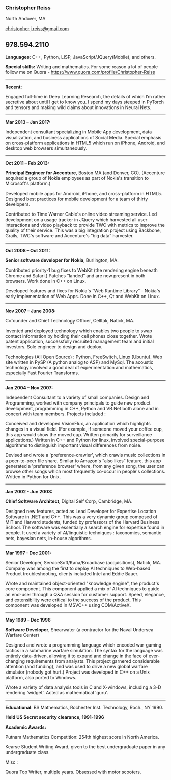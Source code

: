 
### Christopher Reiss
North Andover, MA

christopher.j.reiss@gmail.com

978.594.2110
---
                               
**Languages:**  C++, Python, LISP, JavaScript/JQuery(Mobile), and others.

**Special skills:** Writing and mathematics.   For some reason a lot of people follow me on Quora  - https://www.quora.com/profile/Christopher-Reiss

---

**Recent:**

Engaged full-time in Deep Learning Research, the details of which I’m rather secretive about until I get to know you.   I spend my days steeped in PyTorch and tensors and making wild claims about innovations in Neural Nets.

---

**Mar 2013 – Jan 2017:** 

Independent consultant specializing in Mobile App development, data visualization, and business applications of Social Media.    Special emphasis on cross-platform applications in HTML5 which run on iPhone, Android, and desktop web browsers simultaneously.

---

**Oct 2011 – Feb 2013:**

**Principal Engineer for Accenture**, Boston MA (and Denver, CO). (Accenture acquired a group of Nokia employees as part of Nokia's transition to Microsoft's platform.)


Developed mobile apps for Android, iPhone, and cross-platform in HTML5.    Designed best practices for mobile development for a team of thirty developers.

Contributed to Time Warner Cable's online video streaming service. Led development on a usage tracker in JQuery which harvested all user interactions and video playback to provide TWC with metrics to improve the quality of their service. This was a big integration project using Backbone, Grails, TWC's software and Accenture's “big data” harvester. 

---

**Oct 2008 – Oct 2011:**

**Senior software developer for Nokia**, Burlington, MA.

Contributed priority-1 bug fixes to WebKit (the rendering engine beneath Chrome and Safari.) Patches “landed” and are now present in both browsers. Work done in C++ on Linux.

Developed features and fixes for Nokia's “Web Runtime Library” - Nokia's early implementation of Web Apps. Done in C++, Qt and WebKit on Linux.

---

**Nov 2007 – June 2008:**

Cofounder and Chief Technology Officer, Celltak, Natick, MA.

Invented and deployed technology which enables two people to swap contact information by holding their cell phones close together. Wrote patent application, successfully recruited management team and initial investors. Sole engineer to design and deploy.

Technologies (All Open Source) : Python, FreeSwitch, Linux (Ubuntu). Web site written in PySP (A python analog to ASP) and MySql. The acoustic technology involved a good deal of experimentation and mathematics, especially Fast Fourier Transforms.

---

**Jan 2004 – Nov 2007:**

Independent Consultant to a variety of small companies. Design and Programming, worked with company principals to guide new product development, programming in C++, Python and VB.Net both alone and in concert with team members. Projects included :

Conceived and developed VisionFlux, an application which highlights changes in a visual field. (For example, if someone moved your coffee cup, this app would show the moved cup. Written primarily for surveillance applications.) Written in C++ and Python for linux, involved special-purpose algorithms to distinguish important visual differences from noise.

Devised and wrote a 'preference-crawler', which crawls music collections in a peer-to-peer file share. Similar to Amazon's “also likes” feature, this app generated a 'preference browser' where, from any given song, the user can browse other songs which most frequently co-occur in people's collections. Written in Python for Unix.

---

**Jan 2002 - Jun 2003:**

**Chief Software Architect**, Digital Self Corp, Cambridge, MA.

Designed new features, acted as Lead Developer for Expertise Location Software in .NET and C++. This was a very dynamic group composed of MIT and Harvard students, funded by professors of the Harvard Business School. The software was essentially a search engine for expertise found in people. It used a variety of AI/linguistic techniques : taxonomies, semantic nets, bayesian nets, in-house algorithms.

---

**Mar 1997 - Dec 2001:**

Senior Developer, ServiceSoft/Kana/Broadbase (acquisitions), Natick, MA.
Company was among the first to deploy AI techniques to Web-based Product troubleshooting, clients included Intel and Eddie Bauer.

Wrote and maintained object-oriented "knowledge engine", the product's core component. This component applied a mix of AI techniques to guide an end-user through a Q&A session for customer support. Speed, elegance, and extensibility were critical to the success of the product. This component was developed in MSVC++ using COM/ActiveX.

---

**May 1989 - Dec 1996**

**Software Developer**, Shearwater (a contractor for the Naval Undersea Warfare Center)

Designed and wrote a programming language which encoded war-gaming tactics in a submarine warfare simulation. The syntax for the language was entirely data-driven, allowing it to expand and change in the face of ever-changing requirements from analysts. This project garnered considerable attention (and funding), and was used to drive a new global warfare simulator (nobody got hurt.) Project was developed in C++ on a Unix platform, also ported to Windows.

Wrote a variety of data analysis tools in C and X-windows, including a 3-D rendering 'widget'. Acted as mathematical 'guru'.

---
**Educational**: BS Mathematics, Rochester Inst. Technology, Roch., NY 1990.

**Held US Secret security clearance, 1991-1996**

 
**Academic Awards:**

Putnam Mathematics Competition: 254th highest score in North America.

Kearse Student Writing Award, given to the best undergraduate paper in any undergraduate class.

 

Misc :

Quora Top Writer, multiple years.
Obsessed with motor scooters.

 

